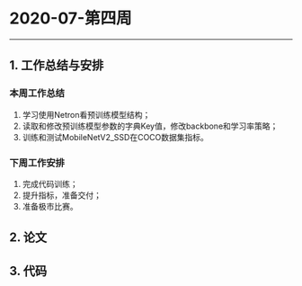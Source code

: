 # 2020-07-第四周

---

## 1. 工作总结与安排

### 本周工作总结

1. 学习使用Netron看预训练模型结构；
2. 读取和修改预训练模型参数的字典Key值，修改backbone和学习率策略；
3. 训练和测试MobileNetV2_SSD在COCO数据集指标。


### 下周工作安排

1. 完成代码训练；
2. 提升指标，准备交付；
3. 准备极市比赛。


## 2. 论文



## 3. 代码

